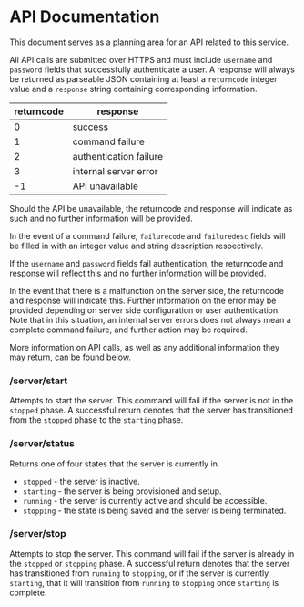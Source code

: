 # API Documentation

This document serves as a planning area for an API related to this service.

All API calls are submitted over HTTPS and must include `username` and
`password` fields that successfully authenticate a user. A response will
always be returned as parseable JSON containing at least a `returncode`
integer value and a `response` string containing corresponding information.

returncode | response
-----------|---------
0 | success
1 | command failure
2 | authentication failure
3 | internal server error
-1 | API unavailable

Should the API be unavailable, the returncode and response will indicate as such
and no further information will be provided.

In the event of a command failure, `failurecode` and `failuredesc` fields will
be filled in with an integer value and string description respectively.

If the `username` and `password` fields fail authentication, the returncode and
response will reflect this and no further information will be provided.

In the event that there is a malfunction on the server side, the returncode and
response will indicate this. Further information on the error may be provided
depending on server side configuration or user authentication. Note that in this
situation, an internal server errors does not always mean a complete command
failure, and further action may be required.

More information on API calls, as well as any additional information they may
return, can be found below.

### /server/start

Attempts to start the server. This command will fail if the server is not in the
`stopped` phase. A successful return denotes that the server has transitioned
from the `stopped` phase to the `starting` phase.

### /server/status

Returns one of four states that the server is currently in.

* `stopped` - the server is inactive.
* `starting` - the server is being provisioned and setup.
* `running` - the server is currently active and should be accessible.
* `stopping` - the state is being saved and the server is being terminated.

### /server/stop

Attempts to stop the server. This command will fail if the server is already in
the `stopped` or `stopping` phase. A successful return denotes that the server
has transitioned from `running` to `stopping`, or if the server is currently
`starting`, that it will transition from `running` to `stopping` once `starting`
is complete.

